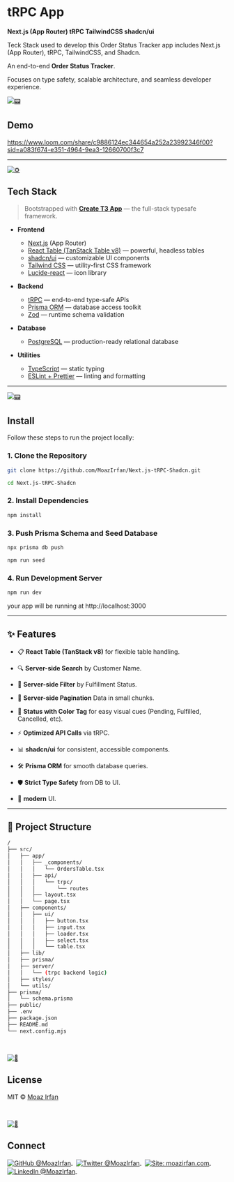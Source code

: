 # tRPC App

**Next.js (App Router) tRPC TailwindCSS shadcn/ui**

Teck Stack used to develop this Order Status Tracker app includes Next.js (App Router), tRPC, TailwindCSS, and Shadcn.

An end-to-end **Order Status Tracker**.

Focuses on type safety, scalable architecture, and seamless developer experience.

[![📟](https://raw.githubusercontent.com/MoazIrfan/wc-cli/main/.github/ordertracker.gif)](./../../)

## Demo
https://www.loom.com/share/c9886124ec344654a252a23992346f00?sid=a083f674-e351-4964-9ea3-12660700f3c7

---

[![⚙️](https://github.com/MoazIrfan/wc-cli/raw/main/.github/usage.png)](./../../)
## Tech Stack

> Bootstrapped with [**Create T3 App**](https://create.t3.gg/) — the full-stack typesafe framework.

- **Frontend**
  - [Next.js](https://nextjs.org/) (App Router)
  - [React Table (TanStack Table v8)](https://tanstack.com/table/v8) — powerful, headless tables
  - [shadcn/ui](https://ui.shadcn.dev/) — customizable UI components
  - [Tailwind CSS](https://tailwindcss.com/) — utility-first CSS framework
  - [Lucide-react](https://lucide.dev/) — icon library

- **Backend**
  - [tRPC](https://trpc.io/) — end-to-end type-safe APIs
  - [Prisma ORM](https://www.prisma.io/) — database access toolkit
  - [Zod](https://zod.dev/) — runtime schema validation

- **Database**
  - [PostgreSQL](https://www.postgresql.org/) — production-ready relational database

- **Utilities**
  - [TypeScript](https://www.typescriptlang.org/) — static typing
  - [ESLint + Prettier](https://eslint.org/) — linting and formatting

---

[![📟](https://github.com/MoazIrfan/wc-cli/raw/main/.github/install.png)](./../../)
## Install

Follow these steps to run the project locally:

### 1. Clone the Repository

```bash
git clone https://github.com/MoazIrfan/Next.js-tRPC-Shadcn.git

cd Next.js-tRPC-Shadcn
````

### 2. Install Dependencies

```bash
npm install
````

### 3. Push Prisma Schema and Seed Database

```bash
npx prisma db push

npm run seed
````

### 4. Run Development Server

```bash
npm run dev
````

your app will be running at http://localhost:3000

---


## ✨ Features

- 📋 **React Table (TanStack v8)** for flexible table handling.

- 🔍 **Server-side Search** by Customer Name.

- 🔎 **Server-side Filter** by Fulfillment Status.

- 🔄 **Server-side Pagination** Data in small chunks.

- 🎨 **Status with Color Tag** for easy visual cues (Pending, Fulfilled, Cancelled, etc).

- ⚡ **Optimized API Calls** via tRPC.

- 📊 **shadcn/ui** for consistent, accessible components.

- 🛠️ **Prisma ORM** for smooth database queries.

- 🛡️ **Strict Type Safety** from DB to UI.

- 🚀 **modern** UI.
---


## 🧪 Project Structure

```bash
/
├── src/
│   ├── app/
│   │   ├── _components/
│   │   │   └── OrdersTable.tsx
│   │   ├── api/
│   │   │   └── trpc/
│   │   │       └── routes
│   │   ├── layout.tsx
│   │   └── page.tsx
│   ├── components/
│   │   ├── ui/
│   │   │   ├── button.tsx
│   │   │   ├── input.tsx
│   │   │   ├── loader.tsx
│   │   │   ├── select.tsx
│   │   │   └── table.tsx
│   ├── lib/
│   ├── prisma/
│   ├── server/
│   │   └── (trpc backend logic)
│   ├── styles/
│   └── utils/
├── prisma/
│   └── schema.prisma
├── public/
├── .env
├── package.json
├── README.md
└── next.config.mjs

```

<br>

[![📃](https://raw.githubusercontent.com/MoazIrfan/wc-cli/main/.github/license.png)](./../../)
## License

MIT © [Moaz Irfan](https://twitter.com/MoazIrfan/)

<br>

[![🙌](https://github.com/MoazIrfan/wc-cli/raw/main/.github/connect.png)](./../../)

## Connect

<div align="left">
    <p>
    <a href="https://github.com/MoazIrfan">
        <img alt="GitHub @MoazIrfan" align="center" src="https://img.shields.io/badge/GITHUB-gray.svg?colorB=6cc644&style=flat" />
    </a>&nbsp;
    <a href="https://twitter.com/MoazIrfan/">
        <img alt="Twitter @MoazIrfan" align="center" src="https://img.shields.io/badge/TWITTER-gray.svg?colorB=1da1f2&style=flat" />
    </a>&nbsp;
    <a href="https://moazirfan.com/">
        <img alt="Site: moazirfan.com" align="center" src="https://img.shields.io/badge/MY%20SITE-gray.svg?colorB=4D2AFF&style=flat" />
    </a>&nbsp;
    <a href="https://www.linkedin.com/in/moazirfan/">
        <img alt="LinkedIn @MoazIrfan" align="center" src="https://img.shields.io/badge/LINKEDIN-gray.svg?colorB=0077b5&style=flat" />
    </a>&nbsp;
</p>
</div>
